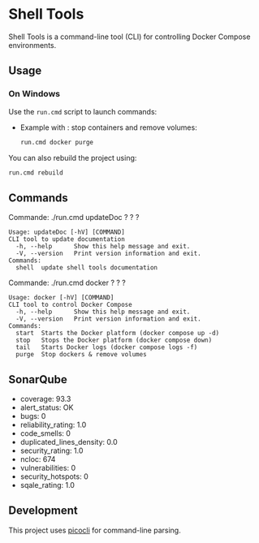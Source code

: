 # Shell Tools

Shell Tools is a command-line tool (CLI) for controlling Docker Compose environments.

## Usage

### On Windows

Use the `run.cmd` script to launch commands:

- Example with : stop containers and remove volumes:

  ```bash
  run.cmd docker purge
  ```

You can also rebuild the project using:

```bash
run.cmd rebuild
```

## Commands

<!-- START_AUTO_GENERATED_COMMAND -->
Commande: ./run.cmd updateDoc ? ? ?
```
Usage: updateDoc [-hV] [COMMAND]
CLI tool to update documentation
  -h, --help      Show this help message and exit.
  -V, --version   Print version information and exit.
Commands:
  shell  update shell tools documentation

```
Commande: ./run.cmd docker ? ? ?
```
Usage: docker [-hV] [COMMAND]
CLI tool to control Docker Compose
  -h, --help      Show this help message and exit.
  -V, --version   Print version information and exit.
Commands:
  start  Starts the Docker platform (docker compose up -d)
  stop   Stops the Docker platform (docker compose down)
  tail   Starts Docker logs (docker compose logs -f)
  purge  Stop dockers & remove volumes

```

<!-- END_AUTO_GENERATED_COMMAND -->

## SonarQube

<!-- START_AUTO_GENERATED_SONARQUBE_REPORT -->

- coverage: 93.3
- alert_status: OK
- bugs: 0
- reliability_rating: 1.0
- code_smells: 0
- duplicated_lines_density: 0.0
- security_rating: 1.0
- ncloc: 674
- vulnerabilities: 0
- security_hotspots: 0
- sqale_rating: 1.0

<!-- END_AUTO_GENERATED_SONARQUBE_REPORT -->

## Development

This project uses [picocli](https://picocli.info/) for command-line parsing. 

